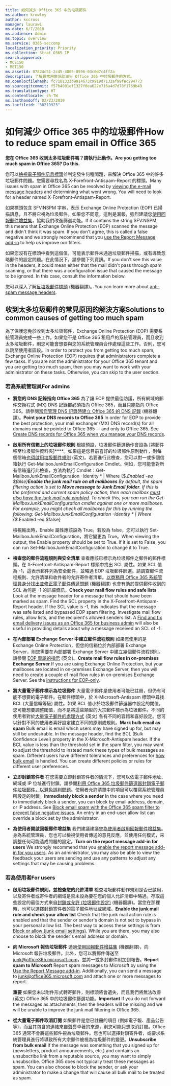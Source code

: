 ```yaml
---
title: 如何減少 Office 365 中的垃圾郵件
ms.author: krowley
author: kccross
manager: laurawi
ms.date: 6/7/2018
ms.audience: Admin
ms.topic: overview
ms.service: O365-seccomp
localization_priority: Priority
ms.collection: Strat_O365_IP
search.appverid:
- MOE150
- MET150
ms.assetid: 07824c51-2c45-4005-8596-03c0d7c4ff2a
description: 了解最常用來協助減少 Office 365 中垃圾郵件的方式。
ms.openlocfilehash: fc7181333b9914673c9919d7132af99fec294773
ms.sourcegitcommit: f57b4001ef1327f0ea622e716a4d7d78f1769b49
ms.translationtype: HT
ms.contentlocale: zh-TW
ms.lasthandoff: 02/23/2019
ms.locfileid: "30219923"
---
```

# <a name="how-to-reduce-spam-email-in-office-365"></a><span data-ttu-id="8a0fd-103">如何減少 Office 365 中的垃圾郵件</span><span class="sxs-lookup"><span data-stu-id="8a0fd-103">How to reduce spam email in Office 365</span></span>

 <span data-ttu-id="8a0fd-104">**您在 Office 365 收到太多垃圾郵件嗎？請執行此動作。**</span><span class="sxs-lookup"><span data-stu-id="8a0fd-104">**Are you getting too much spam in Office 365? Do this.**</span></span>
  
<span data-ttu-id="8a0fd-p101">您可以[檢視電子郵件訊息標頭](https://support.office.com/article/cd039382-dc6e-4264-ac74-c048563d212c)並判定發生何種問題，來解決 Office 365 中的許多垃圾郵件問題。您需要尋找名為 X-Forefront-Antispam-Report 的標頭。</span><span class="sxs-lookup"><span data-stu-id="8a0fd-p101">Many issues with spam in Office 365 can be resolved by [viewing the e-mail message headers](https://support.office.com/article/cd039382-dc6e-4264-ac74-c048563d212c) and determining what went wrong. You will need to look for a header named X-Forefront-Antispam-Report.</span></span>

  <span data-ttu-id="8a0fd-p102">如果標頭包含 SFV:NSPM 字串，表示 Exchange Online Protection (EOP) 已掃描訊息，且不將它視為垃圾郵件。如果您不同意，這則是漏報，強烈建議您[使用回報郵件增益集](https://support.office.com/article/b5caa9f1-cdf3-4443-af8c-ff724ea719d2)，協助我們改進篩選功能。</span><span class="sxs-lookup"><span data-stu-id="8a0fd-p102">If it contains the string SFV:NSPM, this means that Exchange Online Protection (EOP) scanned the message and didn't think it was spam. If you don't agree, this is called a false negative and we strongly recommend that you [use the Report Message add-in](https://support.office.com/article/b5caa9f1-cdf3-4443-af8c-ff724ea719d2) to help us improve our filters.</span></span>

  <span data-ttu-id="8a0fd-p103">如果您沒有在標頭中看到這個值，可能表示郵件未通過垃圾郵件掃描，或有導致忽略郵件的設定問題。在此情況下，請參閱下列資訊。</span><span class="sxs-lookup"><span data-stu-id="8a0fd-p103">If you don't see this value in the headers, it could mean either that the mail didn't pass through spam scanning, or that there was a configuration issue that caused the message to be ignored. In this case, consult the information below.</span></span> 
  
<span data-ttu-id="8a0fd-111">您可以深入了解[反垃圾郵件標頭](https://technet.microsoft.com/library/dn205071%28v=exchg.150%29.aspx) (機器翻譯)。</span><span class="sxs-lookup"><span data-stu-id="8a0fd-111">You can learn more about [anti-spam message headers](https://technet.microsoft.com/library/dn205071%28v=exchg.150%29.aspx).</span></span>

## <a name="solutions-to-common-causes-of-getting-too-much-spam"></a><span data-ttu-id="8a0fd-112">收到太多垃圾郵件的常見原因的解決方案</span><span class="sxs-lookup"><span data-stu-id="8a0fd-112">Solutions to common causes of getting too much spam</span></span>

<span data-ttu-id="8a0fd-p104">為了保護您免於收到太多垃圾郵件，Exchange Online Protection (EOP) 需要系統管理員完成一些工作。如果您不是 Office 365 租用戶的系統管理員，而且收到太多垃圾郵件，則您可能會想要與您的系統管理員合作處理這些工作。否則，您可以跳至使用者區段。</span><span class="sxs-lookup"><span data-stu-id="8a0fd-p104">In order to protect you from getting too much spam, Exchange Online Protection (EOP) requires that administrators complete a few tasks. If you are not the administrator for your Office 365 tenant and you are getting too much spam, then you may want to work with your administrator on these tasks. Otherwise, you can skip to the user section.</span></span>
  
### <a name="for-admins"></a><span data-ttu-id="8a0fd-116">若為系統管理員</span><span class="sxs-lookup"><span data-stu-id="8a0fd-116">For admins</span></span>

- <span data-ttu-id="8a0fd-p105">**將您的 DNS 記錄指向 Office 365** 為了讓 EOP 提供最佳防護，所有網域的郵件交換程式 (MX) DNS 記錄都必須指向 Office 365，而且只能指向 Office 365。請參閱[當您管理 DNS 記錄時建立 Office 365 的 DNS 記錄](https://support.office.com/article/b0f3fdca-8a80-4e8e-9ef3-61e8a2a9ab23) (機器翻譯)。</span><span class="sxs-lookup"><span data-stu-id="8a0fd-p105">**Point your DNS records to Office 365** In order for EOP to provide the best protection, your mail exchanger (MX) DNS record(s) for all domains must be pointed to Office 365 -- and only to Office 365. See [Create DNS records for Office 365 when you manage your DNS records](https://support.office.com/article/b0f3fdca-8a80-4e8e-9ef3-61e8a2a9ab23).</span></span>
    
- <span data-ttu-id="8a0fd-p106">**啟用所有信箱上的垃圾郵件規則** 根據預設，垃圾郵件篩選動作會設為 [將郵件移至垃圾郵件資料夾]\*\*\*\*。如果這是您目前喜好的垃圾郵件原則動作，則每個信箱[也須啟用垃圾郵件規則](https://support.office.com/zh-TW/article/overview-of-the-junk-email-filter-5ae3ea8e-cf41-4fa0-b02a-3b96e21de089) (英文)。若要進行此檢查，您可以對一或多個信箱執行 Get-MailboxJunkEmailConfiguration Cmdlet。例如，您可能會對所有信箱進行此檢查，方法為執行 Cmdlet：Get-MailboxJunkEmailConfiguration -Identity \* | Where {$_.Enabled -eq $false}</span><span class="sxs-lookup"><span data-stu-id="8a0fd-p106">**Enable the junk mail rule on all mailboxes** By default, the spam filtering action is set to **Move message to Junk Email folder**. If this is the preferred and current spam policy action, then each mailbox [must also have the junk mail rule enabled](https://support.office.com/zh-TW/article/overview-of-the-junk-email-filter-5ae3ea8e-cf41-4fa0-b02a-3b96e21de089). To check this, you can run the Get-MailboxJunkEmailConfiguration cmdlet against one or more mailboxes. For example, you might check all mailboxes for this by running the following: Get-MailboxJunkEmailConfiguration -Identity \* | Where {$_.Enabled -eq $false}</span></span>
    
    <span data-ttu-id="8a0fd-p107">檢視輸出時，Enable 屬性應該設為 True。若設為 false，您可以執行 Set-MailboxJunkEmailConfiguration，將它變更為 True。</span><span class="sxs-lookup"><span data-stu-id="8a0fd-p107">When viewing the output, the Enable property should be set to True. If it is set to False, you can run Set-MailboxJunkEmailConfiguration to change it to True.</span></span>
    
- <span data-ttu-id="8a0fd-p108">**檢查您的郵件流程規則與安全清單** 查看應該已標示為垃圾郵件之郵件的郵件標頭。在 X-Forefront-Antispam-Report 標頭中找出 SCL 屬性。如果 SCL 值為 -1，這表示郵件列為安全郵件，並略過 EOP 垃圾郵件篩選。請調查郵件流程規則、允許清單和收件者的允許寄件者清單。[以商務用 Office 365 系統管理員身分找出並修正電子郵件傳遞問題](https://support.office.com/article/e7758b99-1896-41db-bf39-51e2dba21de6) (機器翻譯) 也會有助於提供郵件收到的 SCL 為何是 -1 的詳細資訊。</span><span class="sxs-lookup"><span data-stu-id="8a0fd-p108">**Check your mail flow rules and safe lists** Look at the message header for a message that should have been marked as spam. Find the SCL property in the X-Forefront-Antispam-Report header. If the SCL value is -1, this indicates that the message was safe listed and bypassed EOP spam filtering. Investigate mail flow rules, allow lists, and the recipient's allowed senders list. A [Find and fix email delivery issues as an Office 365 for business admin](https://support.office.com/article/e7758b99-1896-41db-bf39-51e2dba21de6) will also be useful in providing details about why a message received an SCL of -1.</span></span> 
    
- <span data-ttu-id="8a0fd-p109">**在內部部署 Exchange Server 中建立郵件流程規則** 如果您使用的是 Exchange Online Protection，但您的信箱位於內部部署 Exchange Server，則您需要在內部部署 Exchange Server 中建立幾個郵件流程規則。請參閱 [EOP 專屬的指示](https://technet.microsoft.com/library/ms.exch.eac.EditAntispamPolicy_SpamAction%28EXCHG.150%29.aspx?v=15.20.548.14&amp;l=1&amp;s=BPOS_S_E15_0) (英文)。</span><span class="sxs-lookup"><span data-stu-id="8a0fd-p109">**Create mail flow rules in on-premises Exchange Server** If you are using Exchange Online Protection, but your mailboxes are located in on-premises Exchange Server, then you will need to create a couple of mail flow rules in on-premises Exchange Server. See the [instructions for EOP-only](https://technet.microsoft.com/library/ms.exch.eac.EditAntispamPolicy_SpamAction%28EXCHG.150%29.aspx?v=15.20.548.14&amp;l=1&amp;s=BPOS_S_E15_0).</span></span>
    
- <span data-ttu-id="8a0fd-p110">**將大量電子郵件標示為垃圾郵件** 大量電子郵件是使用者可能已註冊，但仍有可能不想要的電子郵件。在郵件標頭中，於 X-Microsoft-Antispam 標頭中尋找 BCL (大量信賴等級) 屬性。如果 BCL 值小於垃圾郵件篩選器中設定的閾值，您可能想要調整閾值，而不是將這些類型的大宗郵件標示為垃圾郵件。不同的使用者對於[大量電子郵件的處理方式](https://docs.microsoft.com/zh-TW/office365/SecurityCompliance/bulk-complaint-level-values) (英文) 各有不同的容錯和喜好設定。您可以針對不同的使用者喜好設定建立不同的原則或規則。</span><span class="sxs-lookup"><span data-stu-id="8a0fd-p110">**Mark bulk email as spam** Bulk email is email which users may have signed up for, but may still be undesirable. In the message header, find the BCL (Bulk Confidence Level) property in the X-Microsoft-Antispam header. If the BCL value is less than the threshold set in the spam filter, you may want to adjust the threshold to instead mark these types of bulk messages as spam. Different users have different tolerances and preferences for [how bulk email](https://docs.microsoft.com/zh-TW/office365/SecurityCompliance/bulk-complaint-level-values) is handled. You can create different policies or rules for different user preferences.</span></span> 
    
- <span data-ttu-id="8a0fd-p111">**立即封鎖寄件者** 在您需要立即封鎖寄件者的情況下，您可以依電子郵件地址、網域或 IP 位址進行封鎖。請參閱[利用 Office 365 垃圾郵件篩選器封鎖電子郵件垃圾郵件，以避免誤判問題](block-email-spam-to-prevent-false-negatives.md)。使用者允許清單中的項目可以覆寫系統管理員所設定的封鎖。</span><span class="sxs-lookup"><span data-stu-id="8a0fd-p111">**Immediately block a sender** In the case where you need to immediately block a sender, you can block by email address, domain, or IP address. See [Block email spam with the Office 365 spam filter to prevent false negative issues](block-email-spam-to-prevent-false-negatives.md). An entry in an end-user allow list can override a block set by the administrator.</span></span>
    
- <span data-ttu-id="8a0fd-p112">**為使用者開啟回報郵件增益集** 我們建議建議您[為使用者啟用回報郵件增益集](enable-the-report-message-add-in.md)。身為系統管理員，您也可以檢視使用者傳送的意見反應，並使用任何模式，來調整任何可能造成問題的設定。</span><span class="sxs-lookup"><span data-stu-id="8a0fd-p112">**Turn on the report message add-in for users** We strongly recommend that you [enable the report message add-in for you users](enable-the-report-message-add-in.md). As an administrator, you may also be able to view the feedback your users are sending and use any patterns to adjust any settings that may be causing problems.</span></span>
    
### <a name="for-users"></a><span data-ttu-id="8a0fd-142">若為使用者</span><span class="sxs-lookup"><span data-stu-id="8a0fd-142">For users</span></span>

- <span data-ttu-id="8a0fd-p113">**啟用垃圾郵件規則，並檢查您的允許清單** 檢查垃圾郵件動作規則是否已啟用，以及寄件者或寄件者的網域是否未設為要在您的個人允許清單中略過。存取這些設定的最佳方式來自[封鎖或允許 (垃圾郵件設定)](https://support.office.com/article/48c9f6f7-2309-4f95-9a4d-de987e880e46) (機器翻譯)。當您在那裡時，也可以選擇封鎖寄件者的電子郵件地址或網域。</span><span class="sxs-lookup"><span data-stu-id="8a0fd-p113">**Enable the junk mail rule and check your allow list** Check that the junk mail action rule is enabled and that the sender or sender's domain is not set to bypass in your personal allow list. The best way to access these settings is from [Block or allow (junk email settings)](https://support.office.com/article/48c9f6f7-2309-4f95-9a4d-de987e880e46). While you are there, you may also choose to block the sender's email address or domain.</span></span>
    
- <span data-ttu-id="8a0fd-p114">**向 Microsoft 報告垃圾郵件** 透過[使用回報郵件增益集](https://support.office.com/article/b5caa9f1-cdf3-4443-af8c-ff724ea719d2) (機器翻譯)，向 Microsoft 報告垃圾郵件。此外，您可以將郵件傳送至 junk@office365.microsoft.com，並將一或多封郵件附加到報告。</span><span class="sxs-lookup"><span data-stu-id="8a0fd-p114">**Report spam to Microsoft** Report spam messages to Microsoft by using the [Use the Report Message add-in](https://support.office.com/article/b5caa9f1-cdf3-4443-af8c-ff724ea719d2). Additionally, you can send a message to junk@office365.microsoft.com and attach one or more messages to report.</span></span>
    
    <span data-ttu-id="8a0fd-148">**重要** 如果您未以附件形式轉寄郵件，則標頭將會遺失，而且我們將無法改善 (英文) Office 365 中的垃圾郵件篩選功能。</span><span class="sxs-lookup"><span data-stu-id="8a0fd-148">**Important** If you do not forward the messages as attachments, then the headers will be missing and we will be unable to improve the junk mail filtering in Office 365.</span></span> 
    
- <span data-ttu-id="8a0fd-p115">**從大量電子郵件取消訂閱** 如果郵件是您已註冊的項目 (例如電子報、產品公告等)，而且其包含的連結來自聲譽卓著的來源，則您可能只想取消訂閱。Office 365 通常不會將這些郵件視為垃圾郵件。您也可以選擇封鎖寄件者，或要求系統管理員進行將導致所有大宗郵件被視為垃圾郵件的變更。</span><span class="sxs-lookup"><span data-stu-id="8a0fd-p115">**Unsubscribe from bulk email** If the message was something that you signed up for (newsletters, product announcements, etc.) and contains an unsubscribe link from a reputable source, you may want to simply unsubscribe. Office 365 does not typically treat these messages as spam. You can also choose to block the sender, or ask your administrator to make a change that will cause all bulk mail to be treated as spam.</span></span>
